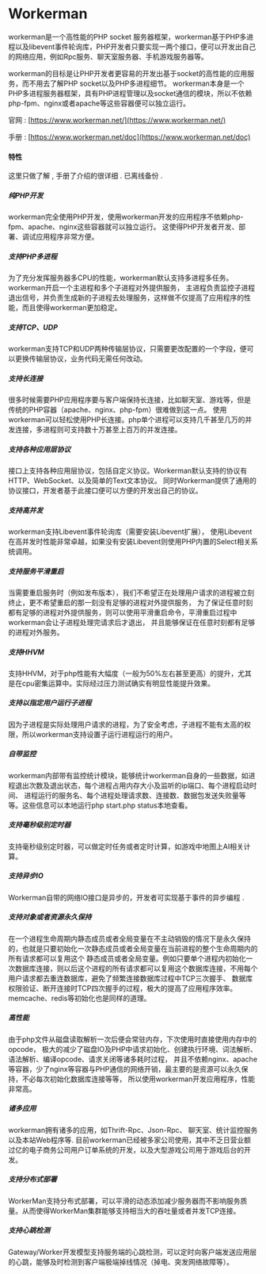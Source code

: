 # Workerman

workerman是一个高性能的PHP socket 服务器框架，workerman基于PHP多进程以及libevent事件轮询库，PHP开发者只要实现一两个接口，便可以开发出自己的网络应用，例如Rpc服务、聊天室服务器、手机游戏服务器等。

workerman的目标是让PHP开发者更容易的开发出基于socket的高性能的应用服务，而不用去了解PHP socket以及PHP多进程细节。 workerman本身是一个PHP多进程服务器框架，具有PHP进程管理以及socket通信的模块，所以不依赖php-fpm、nginx或者apache等这些容器便可以独立运行。

官网 : [https://www.workerman.net/](https://www.workerman.net/)

手册 : [https://www.workerman.net/doc](https://www.workerman.net/doc)

#### 特性

这里只做了解 , 手册了介绍的很详细 . 已离线备份 . 

##### 纯PHP开发

workerman完全使用PHP开发，使用workerman开发的应用程序不依赖php-fpm、apache、nginx这些容器就可以独立运行。 这使得PHP开发者开发、部署、调试应用程序非常方便。

##### 支持PHP多进程

为了充分发挥服务器多CPU的性能，workerman默认支持多进程多任务。workerman开启一个主进程和多个子进程对外提供服务， 主进程负责监控子进程退出信号，并负责生成新的子进程去处理服务，这样做不仅提高了应用程序的性能，而且使得workerman更加稳定。

##### 支持TCP、UDP

workerman支持TCP和UDP两种传输层协议，只需要更改配置的一个字段，便可以更换传输层协议，业务代码无需任何改动。

##### 支持长连接

很多时候需要PHP应用程序要与客户端保持长连接，比如聊天室、游戏等，但是传统的PHP容器（apache、nginx、php-fpm）很难做到这一点。 使用workerman可以轻松使用PHP长连接。php单个进程可以支持几千甚至几万的并发连接，多进程则可支持数十万甚至上百万的并发连接。

##### 支持各种应用层协议

接口上支持各种应用层协议，包括自定义协议。Workerman默认支持的协议有HTTP、WebSocket、以及简单的Text文本协议。 同时Workerman提供了通用的协议接口，开发者基于此接口便可以方便的开发出自己的协议。

##### 支持高并发

workerman支持Libevent事件轮询库（需要安装Libevent扩展）， 使用Libevent在高并发时性能非常卓越，如果没有安装Libevent则使用PHP内置的Select相关系统调用。

##### 支持服务平滑重启

当需要重启服务时（例如发布版本），我们不希望正在处理用户请求的进程被立刻终止，更不希望重启的那一刻没有足够的进程对外提供服务， 为了保证任意时刻都有足够的进程对外提供服务，则可以使用平滑重启命令，平滑重启过程中workerman会让子进程处理完请求后才退出， 并且能够保证在任意时刻都有足够的进程对外服务。

##### 支持HHVM

支持HHVM，对于php性能有大幅度（一般为50%左右甚至更高）的提升，尤其是在cpu密集运算中。实际经过压力测试确实有明显性能提升效果。

##### 支持以指定用户运行子进程

因为子进程是实际处理用户请求的进程，为了安全考虑，子进程不能有太高的权限，所以workerman支持设置子运行进程运行的用户。

##### 自带监控

workerman内部带有监控统计模块，能够统计workerman自身的一些数据，如进程退出次数及退出状态，每个进程占用内存大小及监听的ip端口、每个进程启动时间、 进程运行的服务名、每个进程处理请求数、连接数、数据包发送失败量等等。这些信息可以本地运行php start.php status本地查看。

##### 支持毫秒级别定时器

支持毫秒级别定时器，可以做定时任务或者定时计算，如游戏中地图上AI相关计算。

##### 支持异步IO

Workerman自带的网络IO接口是异步的，开发者可实现基于事件的异步编程 .

##### 支持对象或者资源永久保持

在一个进程生命周期内静态成员或者全局变量在不主动销毁的情况下是永久保持的，也就是只要初始化一次静态成员或者全局变量在当前进程的整个生命周期内的所有请求都可以复用这个 静态成员或者全局变量。例如只要单个进程内初始化一次数据库连接，则以后这个进程的所有请求都可以复用这个数据库连接，不用每个用户请求都去重连数据库，避免了频繁连接数据库过程中TCP三次握手、 数据库权限验证、断开连接时TCP四次握手的过程，极大的提高了应用程序效率。memcache、redis等初始化也是同样的道理。

##### 高性能

由于php文件从磁盘读取解析一次后便会常驻内存，下次使用时直接使用内存中的opcode， 极大的减少了磁盘IO及PHP中请求初始化、创建执行环境、词法解析、语法解析、编译opcode、请求关闭等诸多耗时过程， 并且不依赖nginx、apache等容器，少了nginx等容器与PHP通信的网络开销，最主要的是资源可以永久保持，不必每次初始化数据库连接等等， 所以使用workerman开发应用程序，性能非常高。

##### 诸多应用

workerman拥有诸多的应用，如Thrift-Rpc、Json-Rpc、 聊天室、统计监控服务以及本站Web程序等. 目前workerman已经被多家公司使用，其中不乏日营业额过亿的电子商务公司用户订单系统的开发，以及大型游戏公司用于游戏后台的开发。

##### 支持分布式部署

WorkerMan支持分布式部署，可以平滑的动态添加减少服务器而不影响服务质量。从而使得WorkerMan集群能够支持相当大的吞吐量或者并发TCP连接。

##### 支持心跳检测

Gateway/Worker开发模型支持服务端的心跳检测，可以定时向客户端发送应用层的心跳，能够及时检测到客户端极端掉线情况（掉电、突发网络故障等）。

